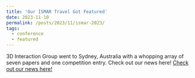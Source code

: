 ```yaml
---
title: 'Our ISMAR Travel Got Featured'
date: 2023-11-10
permalink: /posts/2023/11/ismar-2023/
tags:
  - conference
  - featured
---
```


3D Interaction Group went to Sydney, Australia with a whopping array of seven papers and one competition entry. Check out our news here! <a href="https://news.vt.edu/articles/2023/11/outreach-iew-global-hokies.html">Check out our news here!</a>
